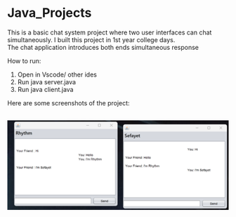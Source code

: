 # Java_Projects

This is a basic chat system project where two user interfaces can chat simultaneously. I built this project in 1st year college days.</br>
The chat application introduces both ends simultaneous response </br>



How to run: </br>
1. Open in Vscode/ other ides
2. Run java server.java
3. Run java client.java
 
Here are some screenshots of the project: </br>
</br>

<img src="https://github.com/Sefayet-Alam/Java_Chat_system/blob/main/ss_01.png">
